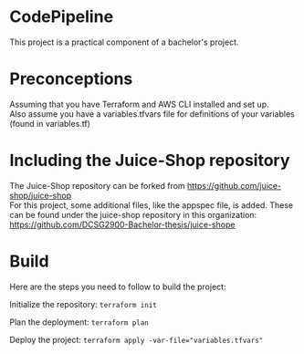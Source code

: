 # CodePipeline
This project is a practical component of a bachelor's project.

# Preconceptions
Assuming that you have Terraform and AWS CLI installed and set up.  
Also assume you have a variables.tfvars file for definitions of your variables (found in variables.tf)

# Including the Juice-Shop repository
The Juice-Shop repository can be forked from https://github.com/juice-shop/juice-shop  
For this project, some additional files, like the appspec file, is added. These can be found under the juice-shop repository in this organization: https://github.com/DCSG2900-Bachelor-thesis/juice-shope

# Build
Here are the steps you need to follow to build the project:

Initialize the repository:
`terraform init`

Plan the deployment:
`terraform plan`

Deploy the project:
`terraform apply -var-file="variables.tfvars"`
